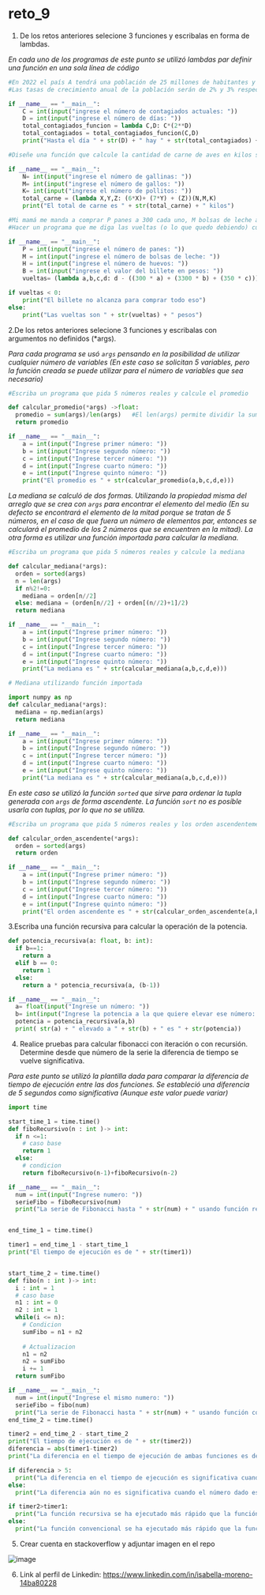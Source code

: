 # reto_9
1. De los retos anteriores selecione 3 funciones y escribalas en forma de lambdas.

*En cada uno de los programas de este punto se utilizó lambdas par definir una función en una sola línea de código*

```python
#En 2022 el país A tendrá una población de 25 millones de habitantes y el país B de 18.9 millones.
#Las tasas de crecimiento anual de la población serán de 2% y 3% respectivamente. Desarrollar un algoritmo para informar en que año la población del país B superará a la de A

if __name__ == "__main__":
    C = int(input("ingrese el número de contagiados actuales: "))
    D = int(input("ingrese el número de días: "))
    total_contagiados_funcion = lambda C,D: C*(2**D)
    total_contagiados = total_contagiados_funcion(C,D)
    print("Hasta el día " + str(D) + " hay " + str(total_contagiados) + " contagiados en total")
```
```python
#Diseñe una función que calcule la cantidad de carne de aves en kilos si se tienen N gallinas, M gallos y K pollitos cada uno pesando 6 kilos, 7 kilos y 1 kilo respectivamente.

if __name__ == "__main__":
    N= int(input("ingrese el número de gallinas: "))
    M= int(input("ingrese el número de gallos: "))
    K= int(input("ingrese el número de pollitos: "))
    total_carne = (lambda X,Y,Z: (6*X)+ (7*Y) + (Z))(N,M,K)
    print("El total de carne es " + str(total_carne) + " kilos")
```
```python
#Mi mamá me manda a comprar P panes a 300 cada uno, M bolsas de leche a 3300 cada una y H huevos a 350 cada uno.
#Hacer un programa que me diga las vueltas (o lo que quedo debiendo) cuando me da un billete de B pesos.

if __name__ == "__main__":
    P = int(input("ingrese el número de panes: "))
    M = int(input("ingrese el número de bolsas de leche: "))
    H = int(input("ingrese el número de huevos: "))
    B = int(input("ingrese el valor del billete en pesos: "))
    vueltas= (lambda a,b,c,d: d - ((300 * a) + (3300 * b) + (350 * c)))(P,M,H,B)

if vueltas < 0:
    print("El billete no alcanza para comprar todo eso")
else:
    print("Las vueltas son " + str(vueltas) + " pesos")
```
2.De los retos anteriores selecione 3 funciones y escribalas con argumentos no definidos (*args).

*Para cada programa se usó ```args``` pensando en la posibilidad de utilizar cualquier número de variables (En este caso se solicitan 5 variables, pero la función creada se puede utilizar para el número de variables que sea necesario)*
```python
#Escriba un programa que pida 5 números reales y calcule el promedio

def calcular_promedio(*args) ->float:
  promedio = sum(args)/len(args)   #El len(args) permite dividir la suma de los elementos entre el número de elementos
  return promedio

if __name__ == "__main__":
    a = int(input("Ingrese primer número: "))
    b = int(input("Ingrese segundo número: "))
    c = int(input("Ingrese tercer número: "))
    d = int(input("Ingrese cuarto número: "))
    e = int(input("Ingrese quinto número: "))
    print("El promedio es " + str(calcular_promedio(a,b,c,d,e)))
```
*La mediana se calculó de dos formas. Utilizando la propiedad misma del arreglo que se crea con ```args``` para encontrar el elemento del medio (En su defecto se encontrará el elemento de la mitad porque se tratan de 5 números, en el caso de que fuera un número de elementos par, entonces se calculará el promedio de los 2 números que se encuentren en la mitad). La otra forma es utilizar una función importada para calcular la mediana.*
```python
#Escriba un programa que pida 5 números reales y calcule la mediana

def calcular_mediana(*args):
  orden = sorted(args)
  n = len(args)
  if n%2!=0:
    mediana = orden[n//2]
  else: mediana = (orden[n//2] + orden[(n//2)+1]/2)
  return mediana

if __name__ == "__main__":
    a = int(input("Ingrese primer número: "))
    b = int(input("Ingrese segundo número: "))
    c = int(input("Ingrese tercer número: "))
    d = int(input("Ingrese cuarto número: "))
    e = int(input("Ingrese quinto número: "))
    print("La mediana es " + str(calcular_mediana(a,b,c,d,e)))
```
```python
# Mediana utilizando función importada

import numpy as np
def calcular_mediana(*args):
  mediana = np.median(args)
  return mediana

if __name__ == "__main__":
    a = int(input("Ingrese primer número: "))
    b = int(input("Ingrese segundo número: "))
    c = int(input("Ingrese tercer número: "))
    d = int(input("Ingrese cuarto número: "))
    e = int(input("Ingrese quinto número: "))
    print("La mediana es " + str(calcular_mediana(a,b,c,d,e)))
```
*En este caso se utilizó la función ```sorted``` que sirve para ordenar la tupla generada con ```args``` de forma ascendente. La función ```sort``` no es posible usarla con tuplas, por lo que no se utiliza.*
  
```python
#Escriba un programa que pida 5 números reales y los orden ascendentemente

def calcular_orden_ascendente(*args):
  orden = sorted(args)    
  return orden

if __name__ == "__main__":
    a = int(input("Ingrese primer número: "))
    b = int(input("Ingrese segundo número: "))
    c = int(input("Ingrese tercer número: "))
    d = int(input("Ingrese cuarto número: "))
    e = int(input("Ingrese quinto número: "))
    print("El orden ascendente es " + str(calcular_orden_ascendente(a,b,c,d,e)))
```
3.Escriba una función recursiva para calcular la operación de la potencia.
```python
def potencia_recursiva(a: float, b: int):
  if b==1:
    return a
  elif b == 0:
    return 1
  else:
    return a * potencia_recursiva(a, (b-1))

if __name__ == "__main__":
  a= float(input("Ingrese un número: "))
  b= int(input("Ingrese la potencia a la que quiere elevar ese número: "))
  potencia = potencia_recursiva(a,b)
  print( str(a) + " elevado a " + str(b) + " es " + str(potencia))
```
4. Realice pruebas para calcular fibonacci con iteración o con recursión. Determine desde que número de la serie la diferencia de tiempo se vuelve significativa.

*Para este punto se utilizó la plantilla dada para comparar la diferencia de tiempo de ejecución entre las dos funciones. Se estableció una diferencia de 5 segundos como significativa (Aunque este valor puede variar)*
```python
import time

start_time_1 = time.time()
def fiboRecursivo(n : int )-> int:
  if n <=1:
    # caso base
    return 1
  else:
    # condicion
    return fiboRecursivo(n-1)+fiboRecursivo(n-2)

if __name__ == "__main__":
  num = int(input("Ingrese numero: "))
  serieFibo = fiboRecursivo(num)
  print("La serie de Fibonacci hasta " + str(num) + " usando función recursiva es " + str(serieFibo))


end_time_1 = time.time()

timer1 = end_time_1 - start_time_1
print("El tiempo de ejecución es de " + str(timer1))


start_time_2 = time.time()
def fibo(n : int )-> int:
  i : int = 1
  # caso base
  n1 : int = 0
  n2 : int = 1
  while(i <= n):
    # Condicion
    sumFibo = n1 + n2
  
    # Actualizacion
    n1 = n2
    n2 = sumFibo
    i += 1
  return sumFibo

if __name__ == "__main__":
  num = int(input("Ingrese el mismo numero: "))
  serieFibo = fibo(num)
  print("La serie de Fibonacci hasta " + str(num) + " usando función convencional es " + str(serieFibo))
end_time_2 = time.time()

timer2 = end_time_2 - start_time_2
print("El tiempo de ejecución es de " + str(timer2))
diferencia = abs(timer1-timer2)
print("La diferencia en el tiempo de ejecución de ambas funciones es de " + str(diferencia))

if diferencia > 5:
  print("La diferencia en el tiempo de ejecución es significativa cuando el número dado es " + str(num))
else:
  print("La diferencia aún no es significativa cuando el número dado es: " + str(num))

if timer2>timer1:
  print("La función recursiva se ha ejecutado más rápido que la función convencional")
else:
  print("La función convencional se ha ejecutado más rápido que la función recursiva")
```
5. Crear cuenta en stackoverflow y adjuntar imagen en el repo

![image](https://github.com/isabellam242006/reto_9/assets/142249384/e42cbea9-83d6-460f-869c-516a70cd6ee7)

6. Link al perfil de Linkedin:
https://www.linkedin.com/in/isabella-moreno-14ba80228


